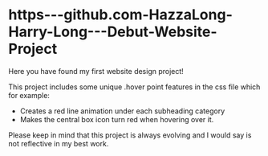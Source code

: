 # https---github.com-HazzaLong-Harry-Long---Debut-Website-Project

Here you have found my first website design project!

This project includes some unique .hover point features in the css file which for example:

- Creates a red line animation under each subheading category
- Makes the central box icon turn red when hovering over it.

Please keep in mind that this project is always evolving and I would say is not reflective in my best work.
